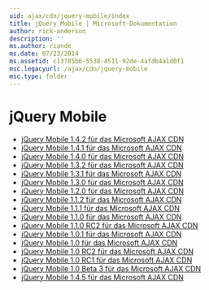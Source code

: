 ```yaml
---
uid: ajax/cdn/jquery-mobile/index
title: jQuery Mobile | Microsoft-Dokumentation
author: rick-anderson
description: ''
ms.author: riande
ms.date: 07/23/2014
ms.assetid: c13785b6-5538-4511-92de-4afdb4a1d0f1
msc.legacyurl: /ajax/cdn/jquery-mobile
msc.type: folder
---
```

<a name="jquery-mobile"></a>jQuery Mobile
====================
- [jQuery Mobile 1.4.2 für das Microsoft AJAX CDN](cdnjquerymobile142.md)
- [jQuery Mobile 1.4.1 für das Microsoft AJAX CDN](cdnjquerymobile141.md)
- [jQuery Mobile 1.4.0 für das Microsoft AJAX CDN](cdnjquerymobile140.md)
- [jQuery Mobile 1.3.2 für das Microsoft AJAX CDN](cdnjquerymobile132.md)
- [jQuery Mobile 1.3.1 für das Microsoft AJAX CDN](cdnjquerymobile131.md)
- [jQuery Mobile 1.3.0 für das Microsoft AJAX CDN](cdnjquerymobile130.md)
- [jQuery Mobile 1.2.0 für das Microsoft AJAX CDN](cdnjquerymobile120.md)
- [jQuery Mobile 1.1.2 für das Microsoft AJAX CDN](cdnjquerymobile112.md)
- [jQuery Mobile 1.1.1 für das Microsoft AJAX CDN](cdnjquerymobile111.md)
- [jQuery Mobile 1.1.0 für das Microsoft AJAX CDN](cdnjquerymobile110.md)
- [jQuery Mobile 1.1.0 RC2 für das Microsoft AJAX CDN](cdnjquerymobile110rc2.md)
- [jQuery Mobile 1.0.1 für das Microsoft AJAX CDN](cdnjquerymobile101.md)
- [jQuery Mobile 1.0 für das Microsoft AJAX CDN](cdnjquerymobile10.md)
- [jQuery Mobile 1.0 RC2 für das Microsoft AJAX CDN](cdnjquerymobile10rc2.md)
- [jQuery Mobile 1.0 RC1 für das Microsoft AJAX CDN](cdnjquerymobile10rc1.md)
- [jQuery Mobile 1.0 Beta 3 für das Microsoft AJAX CDN](cdnjquerymobile10b3.md)
- [jQuery Mobile 1.4.5 für das Microsoft AJAX CDN](cdnjquerymobile145.md)
